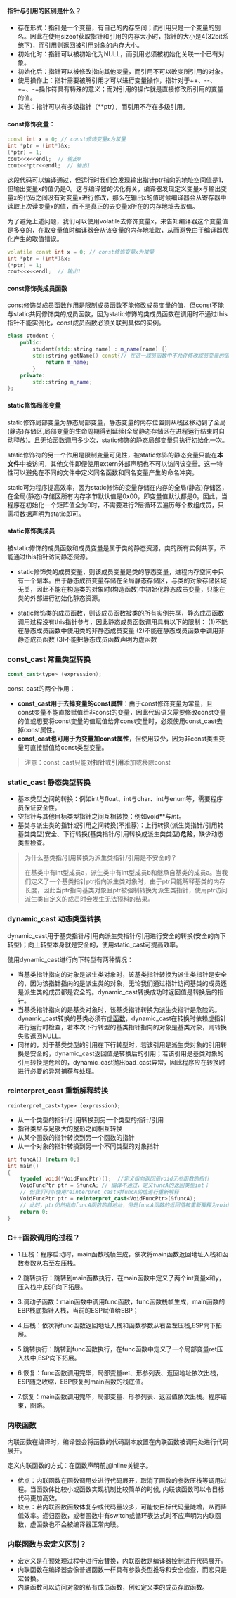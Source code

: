 ####  指针与引用的区别是什么？

- 存在形式：指针是一个变量，有自己的内存空间；而引用只是一个变量的别名。因此在使用sizeof获取指针和引用的内存大小时，指针的大小是4(32bit系统下)，而引用则返回被引用对象的内存大小。
- 初始化时：指针可以被初始化为NULL，而引用必须被初始化关联一个已有对象。
- 初始化后：指针可以被修改指向其他变量，而引用不可以改变所引用的对象。
- 使用操作上：指针需要被解引用才可以进行变量操作，指针对于++、--、+=、-=操作符具有特殊的意义；而对引用的操作就是直接修改所引用的变量的值。
- 其他：指针可以有多级指针（**ptr），而引用不存在多级引用。

#### const修饰变量：

```cpp
const int x = 0; // const修饰变量x为常量
int *ptr = (int*)&x;
(*ptr) = 1;
cout<<x<<endl;  // 输出0
cout<<*ptr<<endl;  // 输出1
```

这段代码可以编译通过，但运行时我们会发现输出指针ptr指向的地址空间值是1，但输出变量x的值仍是0。这与编译器的优化有关，编译器发现定义变量x与输出变量x的代码之间没有对变量x进行修改，那么在输出x的值时候编译器会从寄存器中读取上次读变量x的值，而不是真正的去变量x所在的内存地址去取值。

为了避免上述问题，我们可以使用volatile去修饰变量x，来告知编译器这个变量值是多变的，在取变量值时编译器会从该变量的内存地址取，从而避免由于编译器优化产生的取值错误。

```cpp
volatile const int x = 0; // const修饰变量x为常量
int *ptr = (int*)&x;
(*ptr) = 1;
cout<<x<<endl;  // 输出1
```

#### const修饰类成员函数

const修饰类成员函数作用是限制成员函数不能修改成员变量的值，但const不能与static共同修饰类的成员函数，因为static修饰的类成员函数在调用时不通过this指针不能实例化，const成员函数必须关联到具体的实例。

```cpp
class student {
    public:
        student(std::string name) : m_name(name) {}
        std::string getName() const{// 在这一成员函数中不允许修改成员变量的值
            return m_name;
        }
    private:
        std::string m_name;
};
```

#### static修饰局部变量

static修饰局部变量为静态局部变量，静态变量的内存位置则从栈区移动到了全局(静态)存储区,局部变量的生命周期得到延续(全局静态存储区在进程运行结束时自动释放)。且无论函数调用多少次，static修饰的静态局部变量只执行初始化一次。

static修饰符的另一个作用是限制变量可见性，被static修饰的静态变量只能在**本文件**中被访问，其他文件即便使用extern外部声明也不可以访问该变量。这一特性可以避免在不同的文件中定义同名函数和同名变量产生的命名冲突。

static可为程序提高效率，因为static修饰的变量存储在内存的全局(静态)存储区，在全局(静态)存储区所有内存字节默认值是0x00，即变量值默认都是0。因此，当程序在初始化一个矩阵值全为0时，不需要进行2层循环去遍历每个数组成员，只需将数据声明为static即可。

#### static修饰类成员

被static修饰的成员函数和成员变量是属于类的静态资源，类的所有实例共享，不能通过this指针访问静态资源。

- static修饰类的成员变量，则该成员变量是类的静态变量，进程内存空间中只有一个副本。由于静态成员变量存储在全局静态存储区，与类的对象存储区域无关，因此不能在构造类的对象时(构造函数)中初始化静态成员变量，只能在类的外部进行初始化静态资源。

- static修饰类的成员函数，则该成员函数被类的所有实例共享，静态成员函数调用过程没有this指针参与，因此静态成员函数调用具有以下的限制： (1)不能在静态成员函数中使用类的非静态成员变量 (2)不能在静态成员函数中调用非静态成员函数 (3)不能把静态成员函数声明为虚函数

### const_cast 常量类型转换

```cpp
const_cast<type> (expression);
```

const_cast的两个作用：

- **const_cast用于去掉变量的const属性**：由于const修饰变量为常量，且const变量不能直接赋值给非const的变量，因此代码语义需要修改const变量的值或想要将const变量的值赋值给非const变量时，必须使用const_cast去掉const属性。
- **const_cast也可用于为变量加const属性**，但使用较少，因为非const类型变量可直接赋值给const类型变量。

> 注意：const_cast只能对**指针**或**引用**添加或移除const

### static_cast 静态类型转换

- 基本类型之间的转换：例如int与float、int与char、int与enum等，需要程序员保证安全性。
- 空指针与其他目标类型指针之间互相转换：例如void**与*int*。
- 基类与派生类的指针或引用之间转换(不推荐)：上行转换(派生类指针/引用转基类类型)安全、下行转换(基类指针/引用转换成派生类类型)**危险**，缺少动态类型检查。

> 为什么基类指/引用转换为派生类指针/引用是不安全的？ 
>
> 在基类中有int型成员a，派生类中有int型成员b和继承自基类的成员a。当我们定义了一个基类指针ptr指向派生类对象时，由于ptr只能解释基类的内存长度，因此当ptr指向基类对象且ptr被强制转换为派生类指针，使用ptr访问派生类自定义的成员时会发生无法预料的结果。

### dynamic_cast 动态类型转换

dynamic_cast用于基类指针/引用向派生类指针/引用进行安全的转换(安全的向下转型)；向上转型本身就是安全的，使用static_cast可提高效率。

使用dynamic_cast进行向下转型有两种情况：

- 当基类指针指向的对象是派生类对象时，该基类指针转换为派生类指针是安全的，因为该指针指向的是派生类的对象，无论我们通过指针访问基类的成员还是派生类的成员都是安全的。dynamic_cast转换成功时返回值是转换后的指针。
- 当基类指针指向的是基类对象时，该基类指针转换为派生类指针是危险的。dynamic_cast转换的基类必须有[虚函数](https://blog.nowcoder.net/n/fb6cfda4c27c448c9e20ca90c46344a0)，dynamic_cast在转换时依赖虚指针进行运行时检查，若本次下行转型的基类指针指向的对象是基类对象，则转换失败返回NULL。
- 同样的，对于基类类型的引用在下行转型时，若该引用是派生类对象的引用转换是安全的，dynamic_cast返回值是转换后的引用；若该引用是基类对象的引用转换是危险的，dynamic_cast抛出bad_cast异常，因此程序应在转换时进行必要的异常捕获与处理。

### reinterpret_cast 重新解释转换

```
reinterpret_cast<type> (expression);
```

- 从一个类型的指针/引用转换到另一个类型的指针/引用
- 指针类型与足够大的整形之间相互转换
- 从某个函数的指针转换到另一个函数的指针
- 从一个对象的指针转换到另一个不同类型的对象指针

```cpp
int funcA() {return 0;}
int main()
{
    typedef void(*VoidFuncPtr)();  //定义指向返回值void无参函数的指针
    VoidFuncPtr ptr = &funcA; // 编译不通过，定义funcA的返回类型int；
    // 但我们可以使用reinterpret_cast对funcA的值进行重新解释
    VoidFuncPtr ptr = reinterpret_cast<VoidFuncPtr>(&funcA);
    // 此时，ptr仍然指向funcA函数的首地址，但是funcA函数的返回值被重新解释为void
    return 0;
}
```

### C++函数调用的过程？

- 1.压栈：程序启动时，main函数栈帧生成，依次将main函数返回地址入栈和函数参数从右至左压栈。

- 2.跳转执行：跳转到main函数执行，在main函数中定义了两个int变量x和y，压入栈中,ESP向下拓展。

- 3.调动子函数：main函数中调用func函数，func函数栈帧生成，main函数的EBP栈底指针入栈，当前的ESP赋值给EBP；

- 4.压栈：依次将func函数返回地址入栈和函数参数从右至左压栈,ESP向下拓展。

- 5.跳转执行：跳转到func函数执行，在func函数中定义了一个局部变量ret压入栈中,ESP向下拓展。

- 6.恢复：func函数调用完毕，局部变量ret、形参列表、返回地址依次出栈，ESP随之收缩，EBP恢复到main函数的栈底值。

- 7.恢复：main函数调用完毕，局部变量、形参列表、返回值依次出栈。程序结束，图略。

### 内联函数

内联函数在编译时，编译器会将函数的代码副本放置在内联函数被调用处进行代码展开。

定义内联函数的方式：在函数声明前加inline关键字。

- 优点：内联函数在函数调用处进行代码展开，取消了函数的参数压栈等调用过程。当函数体比较小或函数实现机制比较简单的时候, 内联该函数可以令目标代码更加高效。
- 缺点：若内联函数函数体复杂或代码量较多，可能使目标代码量陡增，从而降低效率。递归函数，或者函数中有switch或循环表达式时不应声明为内联函数，虚函数也不会被编译器正常内联。

### 内联函数与宏定义区别？

- 宏定义是在预处理过程中进行宏替换，内联函数是编译器控制进行代码展开。
- 内联函数在编译器会像普通函数一样具有参数类型推导和安全检查，而宏只是宏替换。
- 内联函数可以访问对象的私有成员函数，例如定义类的成员存取函数。